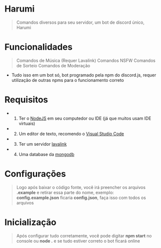 # Harumi
> Comandos diversos para seu servidor, um bot de discord único, Harumi
# Funcionalidades
> Comandos de Música (Requer Lavalink)
> Comandos NSFW
> Comandos de Sorteio
> Comandos de Moderação
- Tudo isso em um bot só, bot programado pela npm do discord.js, requer utilização de outras npms para o funcionamento correto
# Requisitos
- 1. Ter o [NodeJS](https://nodejs.org/) em seu computedor ou IDE (já que muitos usam IDE virtuais)
- 2. Um editor de texto, recomendo o [Visual Studio Code](https://code.visualstudio.com/)
- 3. Ter um servidor [lavalink](https://github.com/Frederikam/Lavalink)
- 4. Uma database da [mongodb](https://www.mongodb.com/)
# Configurações
> Logo após baixar o código fonte, você irá preencher os arquivos **.example** e retirar essa parte do nome, exemplo: **config.example.json** ficaria **config.json**, faça isso com todos os arquivos
# Inicialização
> Após configurar tudo corretamente, você pode digitar **npm start** no console ou **node .** e se tudo estiver correto o bot ficará online